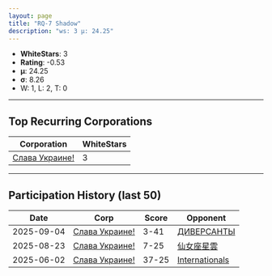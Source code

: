 ```yaml
---
layout: page
title: "RQ-7 Shadow"
description: "ws: 3 μ: 24.25"
---
```

- **WhiteStars**: 3
- **Rating**: -0.53
- **μ**: 24.25  
- **σ**: 8.26
- W: 1, L: 2, T: 0

---

## Top Recurring Corporations

| Corporation | WhiteStars |
| --- | --- |
| [Слава Украине\!](https://ws.tsl.rocks/corp/15bb6468a62584f5281a81614dde743b4bbf2196289e4c346da53f96e2e140c1/) | 3 |

---

## Participation History (last 50)

| Date | Corp | Score | Opponent |
| --- | --- | --- | --- |
| 2025-09-04 | [Слава Украине\!](https://ws.tsl.rocks/corp/15bb6468a62584f5281a81614dde743b4bbf2196289e4c346da53f96e2e140c1/) | 3-41 | [ДИВЕРСАНТЫ](https://ws.tsl.rocks/corp/888c6867d19667e4ed2d1c33723960d52d5f92fd8a93eb6ff380d218604939fb/) |
| 2025-08-23 | [Слава Украине\!](https://ws.tsl.rocks/corp/15bb6468a62584f5281a81614dde743b4bbf2196289e4c346da53f96e2e140c1/) | 7-25 | [仙女座星雲](https://ws.tsl.rocks/corp/e8532ebca58cb402f027fdb3db24507799f38a7123ef124fae8ab7591dac77bd/) |
| 2025-06-02 | [Слава Украине\!](https://ws.tsl.rocks/corp/15bb6468a62584f5281a81614dde743b4bbf2196289e4c346da53f96e2e140c1/) | 37-25 | [Internationals](https://ws.tsl.rocks/corp/7ddbb3c057311d12ecc582b5767dc061653f6b7769ea81f82c752ec258aff6cc/) |